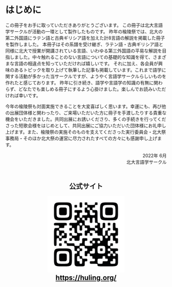 # はじめに

この冊子をお手に取っていただきありがとうございます。 この冊子は北大言語学サークルが活動の一環として製作したものです。
昨年の楡陵祭では、北大の第二外国語にラテン語と古典ギリシア語を加えた計8言語の解説を掲載した冊子を製作しました。
本冊子はその系譜を受け継ぎ、ラテン語・古典ギリシア語と同様に北大で授業が開講されている言語、いわゆる第三外国語の平易な解説を目指しました。中々触れることのない言語についての基礎的な知識を得て、さまざまな言語の相違点を知っていただければ嬉しいです。
それに加え、各会員が興味のあるトピックを取り上げて執筆した記事も掲載しています。これまで語学に関する活動が多かった当サークルですが、ようやく言語学サークルらしいものを作れたと感じております。
昨年に引き続き、語学や言語学の知識の有無に関わらず、どなたでも楽しめる冊子にするよう心掛けました。楽しんでお読みいただければ幸いです。

今年の楡陵祭も対面実施できることを大変喜ばしく思います。幸運にも、再び他の出展団体様と関わったり、ご来場いただいた方に冊子を手渡したりする貴重な機会をいただきました。共同出展にお誘いくださり、多くの手続きを行ってくださった短歌会様をはじめとして、共同出展にご協力いただいた団体様にお礼申し上げます。また、楡陵祭の実施そのものを支えてくださった実行委員会・北大祭事務局・そのほか北大祭の運営に尽力されたすべての方々にも感謝申し上げます。

<div style="text-align: right;">
2022年 6月<br>
北大言語学サークル<br>
</div>

<div style="text-align: center!important; margin: 50px; ">
  <h2>公式サイト</h2>
  <a href="https://huling.org/">
    <img src="./qr.png" alt="公式サイトのQRコード">
    <h2 style="color: black; margin-top: 0em;">https://huling.org/</h2>
  </a>
</div>
